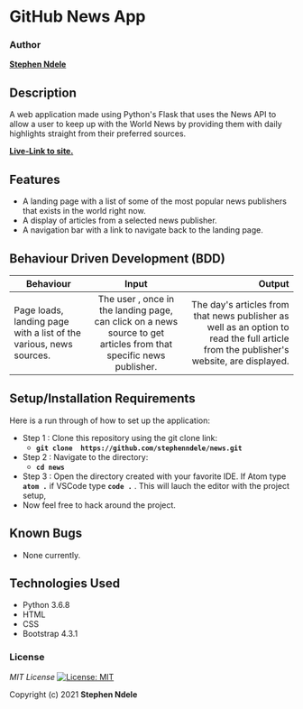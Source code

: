 # GitHub News App



### Author
 **[Stephen Ndele](https://github.com/stephenndele)**

## Description

A web application made using Python's Flask that uses the News API to allow a user to keep up with the World News by providing them with daily highlights straight from their preferred sources.

**[Live-Link to site.](https://hapakule-latest-news.herokuapp.com/)**
## Features
* A landing page with a list of some of the most popular news publishers that exists in the world right now.
* A display of articles from a selected news publisher.
* A navigation bar with a link to navigate back to the landing page.

## Behaviour Driven Development (BDD)
|Behaviour 	           |    Input 	                 |       Output          |
|----------------------------------------------|:-----------------------------------:|-----------------------------:|       
|    Page loads, landing page with a list of the various, news sources.    |    The user , once in the landing page, can click on a news source to get articles from that specific news publisher.    |    The day's articles from that news publisher as well as an option to read the full article from the publisher's website, are displayed.    |                       |


## Setup/Installation Requirements
Here is a run through of how to set up the application:
* Step 1 : Clone this repository using the git clone link:
  * **`git clone  https://github.com/stephenndele/news.git`**
* Step 2 : Navigate to the directory:
  * **`cd news`**
* Step 3 : Open the directory created with your favorite IDE. If Atom type **`atom .`** if VSCode type **`code .`** . This will lauch the editor with the project setup,
* Now feel free to hack around the project.

## Known Bugs
* None currently.


## Technologies Used

- Python 3.6.8
- HTML
- CSS
- Bootstrap 4.3.1


### License
*MIT License* [![License: MIT](https://img.shields.io/badge/License-MIT-yellow.svg)](license/MIT)

Copyright (c) 2021 **Stephen Ndele**